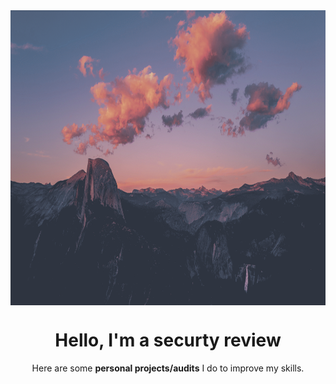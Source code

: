 <div>
  <img align="center" height="472" width="100%" src="assets/mountains.png" />
  <h1 align="center">
    Hello, I'm a securty review
  </h1>
  <p align="center">
    Here are some <strong>personal projects/audits</strong> I do to improve my skills.
  </p>
</div>
